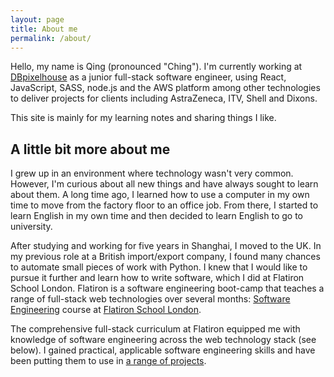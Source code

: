 ```yaml
---
layout: page
title: About me
permalink: /about/
---
```


Hello, my name is Qing (pronounced "Ching"). I'm currently working at
[DBpixelhouse](https://www.dbpixelhouse.com/) as a junior full-stack software engineer, using React, 
JavaScript, SASS, node.js and the AWS platform among other technologies to
deliver projects for clients including AstraZeneca, ITV, Shell and Dixons.

This site is mainly for my learning notes and sharing things I like.  

## A little bit more about me

I grew up in an environment where technology wasn't very common. However, I'm
curious about all new things and have always sought to learn about them. A long
time ago, I learned how to use a computer in my own time to move from the
factory floor to an office job. From there, I started to learn English in my own
time and then decided to learn English to go to university. 

After studying and working for five years in Shanghai, I moved to the UK. In my
previous role at a British import/export company, I found many chances to
automate small pieces of work with Python. I knew that I would like to pursue it
further and learn how to write software, which I did at Flatiron School London.
Flatiron is a software engineering boot-camp that teaches a range of full-stack
web technologies over several months: [Software
Engineering](https://flatironschool.com/career-courses/coding-bootcamp/london)
course at [Flatiron School London](https://flatironschool.com/campuses/london).

The comprehensive full-stack curriculum at Flatiron equipped me with knowledge
of software engineering across the web technology stack (see below). I gained
practical, applicable software engineering skills and have been putting them to
use in [a range of projects](/projects).